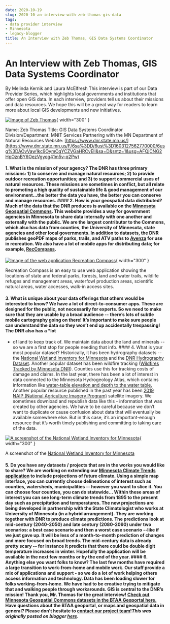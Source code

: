 ```yaml
---
date: 2020-10-19
slug: 2020-10-an-interview-with-zeb-thomas-gis-data
tags:
- data provider interview
- Minnesota
- legacy-blogger
title: An Interview with Zeb Thomas, GIS Data Systems Coordinator
---
```


# An Interview with Zeb Thomas, GIS Data Systems Coordinator

By Melinda Kernik and Laura McElfresh This interview is part of our Data Provider Series, which highlights local governments and institutions that offer open GIS data. In each interview, providers tell us about their missions and data resources. We hope this will be a great way for readers to learn more about local GIS developments and new initiatives. 

[![Image of Zeb Thomas](https://blogger.googleusercontent.com/img/a/AVvXsEjcAAUPvJgByOdfmagPLStwBf4F0uVCEbZwBWA1cl8ppA6E-mPK2Pa2CTRmgQta9vk41ZglSkKYvTksdIc23DkI5yKacH_zFSP3YVAHoI8Skzs6OZoZyvqi_s5j1EoLu23MpggFtrFge_fGrnUtwS0CUdghgRCq91wavoL8zAFtdl2GCyFzFhouDw3iGQ=w620-h349)](https://blogger.googleusercontent.com/img/a/AVvXsEjcAAUPvJgByOdfmagPLStwBf4F0uVCEbZwBWA1cl8ppA6E-mPK2Pa2CTRmgQta9vk41ZglSkKYvTksdIc23DkI5yKacH_zFSP3YVAHoI8Skzs6OZoZyvqi_s5j1EoLu23MpggFtrFge_fGrnUtwS0CUdghgRCq91wavoL8zAFtdl2GCyFzFhouDw3iGQ=s1280){ width="300" }

 [](https://sites.google.com/umn.edu/btaa-gdp/news/2020/10/19-zeb-thomas?authuser=0#h.p_eU71JasBZ0C5)Name: Zeb Thomas [](https://sites.google.com/umn.edu/btaa-gdp/news/2020/10/19-zeb-thomas?authuser=0#h.p_eFx2XHsTZ1LU)Title: GIS Data Systems Coordinator [](https://sites.google.com/umn.edu/btaa-gdp/news/2020/10/19-zeb-thomas?authuser=0#h.p_EGg5YJUPZ1LV)Division/Department: MNIT Services Partnering with the MN Department of Natural Resources [](https://sites.google.com/umn.edu/btaa-gdp/news/2020/10/19-zeb-thomas?authuser=0#h.p_xzGKZAvYZ1LX)Website: [https://www.dnr.state.mn.us/](https://www.dnr.state.mn.us/F/6sa%3DD/6ust%3D1603127562770000/6usg%3DAOvVaw1kc9OymCqYCZVGaHRCvEIl&sa=D&sntz=1&usg=AFQjCNG2HpOznBY6OezVgyog41m5v-q2Pw)

#### 1. What is the mission of your agency? The DNR has three primary missions: 1) to <!-- more --> conserve and manage natural resources; 2) to provide outdoor recreation opportunities; and 3) to support commercial uses of natural resources. These missions are sometimes in conflict, but all relate to promoting a high quality of sustainable life & good management of our environment…the better the data you have, the better you can conserve and manage resources. #### 2. How is your geospatial data distributed? Much of the data that the DNR produces is available on the [Minnesota Geospatial Commons](https://gisdata.mn.gov/F&sa=D&sntz=1&usg=AFQjCNHt28rNbO3O8MTgLpuhBbwS2RmfWw). This website provides a way for government agencies in Minnesota to share data internally with one another and externally with the public. We are the largest contributor to the Commons, which also has data from counties, the University of Minnesota, state agencies and other local governments. In addition to datasets, the DNR publishes geoPDF maps of parks, trails, and ATV paths to [Avenza](https://www.avenzamaps.com&sa=D&sntz=1&usg=AFQjCNEoSHADrocAfESmAuL0o6-Utu8e0w) for use in recreation. We also have a lot of mobile apps for distributing data; for example, [RecCompass](https://www.dnr.state.mn.us/Fmaps/Fcompass/Findex.html&sa=D&sntz=1&usg=AFQjCNH6h4dBr0n9BRghLCFySyOiEC4YtA). 

[![Image of the web application Recreation Compass](https://blogger.googleusercontent.com/img/a/AVvXsEhh8piG5YMdcS8da6CGwOYDh0zEM-jFv714BRdB6HKRI98u21cehBkB5DygW2OQZffxFkbv7Hdg9bmgmf4sHM41CeTpFQsIlGlusxGIfl7xYRu13BSpsPM6-YS5tJZBLZK_o2LVcbBhIJukRMaGZMy62L7c-ps3RPXPA0BWvyQ1VS8UGF8WwsoGQ7INQw=w716-h443)](https://blogger.googleusercontent.com/img/a/AVvXsEhh8piG5YMdcS8da6CGwOYDh0zEM-jFv714BRdB6HKRI98u21cehBkB5DygW2OQZffxFkbv7Hdg9bmgmf4sHM41CeTpFQsIlGlusxGIfl7xYRu13BSpsPM6-YS5tJZBLZK_o2LVcbBhIJukRMaGZMy62L7c-ps3RPXPA0BWvyQ1VS8UGF8WwsoGQ7INQw=s1280){ width="300" }

 Recreation Compass is an easy to use web application showing the locations of state and federal parks, forests, land and water trails, wildlife refuges and management areas, waterfowl production areas, scientific natural areas, water accesses, walk-in access sites.

#### 3. What is unique about your data offerings that others would be interested to know? We have a lot of direct-to-consumer apps. These are designed for the public, not necessarily for experts. So we need to make sure that they are usable by a broad audience -- there’s lots of subtle mobile cartography going on there! It’s important to make sure people can understand the data so they won’t end up accidentally trespassing! The DNR also has a *lot
* of land to keep track of. We maintain data about the land and minerals -- so we are a first stop for people needing that info. #### 4. What is your most popular dataset? Historically, it has been hydrography datasets -- the [National Wetland Inventory for Minnesota](https://gisdata.mn.gov/Fdataset/Fwater-nat-wetlands-inv-2009-2014&sa=D&sntz=1&usg=AFQjCNGZj6Nc6SEEUX47f2EBnSCJ2Bui_Q) and the [DNR Hydrography Dataset](https://gisdata.mn.gov/Fdataset/Fwater-dnr-hydrography&sa=D&sntz=1&usg=AFQjCNEuiikmGFMe_-JcXb4fBvzoSzZlow). Another popular dataset has been wildfire tracking ([Wildfires Tracked by Minnesota DNR](https://gisdata.mn.gov/Fdataset/Fenv-wildfires-tracked-by-mndnr&sa=D&sntz=1&usg=AFQjCNFprf5Gp7IRxlp69M1Vp-W3zzREjQ)). Counties use this for tracking costs of damage and claims. In the last year, there has been a lot of interest in data connected to the Minnesota Hydrogeology Atlas, which contains information like [water-table elevation and depth to the water table.](https://gisdata.mn.gov/Fdataset/Fgeos-hydrogeology-atlas-hg03&sa=D&sntz=1&usg=AFQjCNEUXDqii9QhDcPIN-edsRXu38Itlg) Another popular resource published in the past year has been [2019 NAIP (National Agriculture Imagery Program)](https://gisdata.mn.gov/Fdataset/Fbase-2019-naip-orthophotos&sa=D&sntz=1&usg=AFQjCNE3eqMM5tHKHTfexcEmgYCqYD1zQg) satellite imagery. We sometimes download and republish data like this - information that was created by other agencies. We have to be careful because we don’t want to duplicate or cause confusion about data that will eventually be available somewhere else. But in this case, it’s an important-enough resource that it’s worth timely publishing and committing to taking care of the data. 

[![A screenshot of the National Wetland Inventory for Minnesota](https://blogger.googleusercontent.com/img/a/AVvXsEg6QDWKfVtm2Vgu7AXF1aY4UQ3GaftOd_oxIpHYlJKfJZccx5nvNCj9UnF2DPGxwZPLQ2KUrMybPR_llGuZxkrD7XpMieUGBh9EL1zYj19mulLDIs9dwAIgMnXcVXAWgYmn8Qd7S5gs_QH1LCJj9Yk7qgJXyOtKqPYS_kvE0fLYmf-0vC8gA3hF7sshWw=w718-h510)](https://blogger.googleusercontent.com/img/a/AVvXsEg6QDWKfVtm2Vgu7AXF1aY4UQ3GaftOd_oxIpHYlJKfJZccx5nvNCj9UnF2DPGxwZPLQ2KUrMybPR_llGuZxkrD7XpMieUGBh9EL1zYj19mulLDIs9dwAIgMnXcVXAWgYmn8Qd7S5gs_QH1LCJj9Yk7qgJXyOtKqPYS_kvE0fLYmf-0vC8gA3hF7sshWw=s1208){ width="300" }

 A screenshot of the [National Wetland Inventory for Minnesota](https://gisdata.mn.gov/Fdataset/Fwater-nat-wetlands-inv-2009-2014&sa=D&sntz=1&usg=AFQjCNGZj6Nc6SEEUX47f2EBnSCJ2Bui_Q)

#### 5. Do you have any datasets / projects that are in the works you would like to share? We are working on extending our [Minnesota Climate Trends application](https://arcgis.dnr.state.mn.us/Fewr/Fclimatetrends&sa=D&sntz=1&usg=AFQjCNGV8MW_HSFTsJIYfHUz1btE3TOliw) to include projections of future climate. Using a simple map interface, you can currently choose delineations of interest such as counties, watersheds, municipalities -- however you want to slice it. You can choose four counties, you can do statewide... Within these areas of interest you can see long-term climate trends from 1895 to the present day such as precipitation and temperatures. The new projections are being developed in partnership with the State Climatologist who works at University of Minnesota (in a hybrid arrangement). They are working together with DNR to produce climate predictions. The predictions look at mid-century (2040-2050) and late century (2080-2090) under two scenarios: a best case scenario and then a worst case scenario --like if we just gave up. It will be less of a month-to-month prediction of changes and more focused on broad trends. The mid-century data is already pretty scary -- for instance it predicts that there could be double digit temperature increases in winter. Hopefully the application will be available in the next few months or by the end of the year. #### 6. Anything else you want folks to know? The last few months have required a large transition to work-from-home and mobile work. Our staff provide a mix of applications and support - so we do a lot of work helping others access information and technology. Data has been loading slower for folks working-from-home. We have had to be creative trying to mitigate that and walking people through workarounds. GIS is central to the DNR’s mission! Thank you, Mr. Thomas for the great interview! [Check out Minnesota Geospatial Commons datasets in the BTAA Geoportal here.](https://geo.btaa.org/catalog/F05a-01&sa=D&sntz=1&usg=AFQjCNHGM6qdHaiW0WFfv6y9Un9yGJ4f5g) Have questions about the BTAA geoportal, or maps and geospatial data in general? Please don’t hesitate to [contact our project team](https://geo.btaa.org/Ffeedback&sa=D&sntz=1&usg=AFQjCNERNbgXrpg6xAqzLip9xfSU2ZAfUQ)!*This was originally posted on blogger [here](https://geobtaa.blogspot.com/2020/10/an-interview-with-zeb-thomas-gis-data.html)*.

